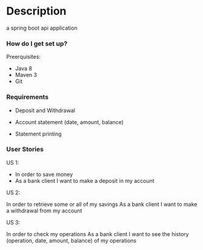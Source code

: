 # Description #
a spring boot api application 

### How do I get set up? ###
Preerquisites:
* Java 8  
* Maven 3  
* Git  

### Requirements ###

* Deposit and Withdrawal

* Account statement (date, amount, balance)

* Statement printing

### User Stories ###

US 1:


* In order to save money
* As a bank client
I want to make a deposit in my account

US 2:

In order to retrieve some or all of my savings
As a bank client
I want to make a withdrawal from my account

US 3:

In order to check my operations
As a bank client
I want to see the history (operation, date, amount, balance) of my operations
  

 

